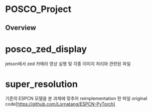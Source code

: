 # POSCO_Project


## Overview
# posco_zed_display
jetson에서 zed 카메라 영상 실행 및 각종 이미지 처리와 관련된 파일

# super_resolution
기존의 ESPCN 모델을 본 과제에 맞추어 reimplementation 한 파일
original code[https://github.com/Lornatang/ESPCN-PyTorch]

